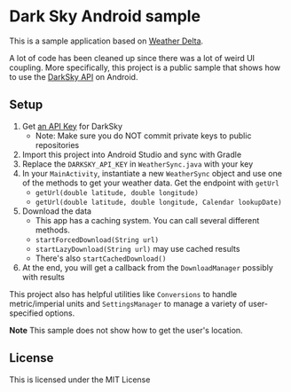 # Dark Sky Android sample
This is a sample application based on [Weather Delta](https://play.google.com/store/apps/details?id=com.felkertech.n.weatherdelta&hl=en).

A lot of code has been cleaned up since there was a lot of weird UI coupling. More specifically,
this project is a public sample that shows how to use the [DarkSky API](https://darksky.net/dev) on
Android.

## Setup
1. Get [an API Key](https://darksky.net/dev) for DarkSky
    * Note: Make sure you do NOT commit private keys to public repositories
1. Import this project into Android Studio and sync with Gradle
1. Replace the `DARKSKY_API_KEY` in `WeatherSync.java` with your key
1. In your `MainActivity`, instantiate a new `WeatherSync` object and use one of the methods to get your weather data. Get the endpoint with `getUrl`
    * `getUrl(double latitude, double longitude)`
    * `getUrl(double latitude, double longitude, Calendar lookupDate)`
1. Download the data
    * This app has a caching system. You can call several different methods.
    * `startForcedDownload(String url)`
    * `startLazyDownload(String url)` may use cached results
    * There's also `startCachedDownload()`
1. At the end, you will get a callback from the `DownloadManager` possibly with results

This project also has helpful utilities like `Conversions` to handle metric/imperial units and `SettingsManager` to manage a variety of user-specified options.

**Note** This sample does not show how to get the user's location.

## License
This is licensed under the MIT License